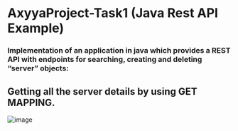 # AxyyaProject-Task1 (Java Rest API Example)
### Implementation of an application in java which provides a REST API with endpoints for searching, creating and deleting “server” objects:

## Getting all the server details by using GET MAPPING.
![image](https://user-images.githubusercontent.com/108647962/177266201-f94d854e-440e-4c23-9dbc-16a2763be888.png)

